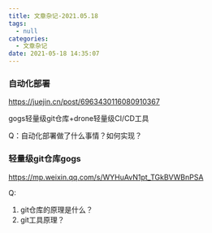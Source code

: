 ```yaml
---
title: 文章杂记-2021.05.18
tags:
  - null
categories:
  - 文章杂记
date: 2021-05-18 14:35:07
---
```


### 自动化部署

https://juejin.cn/post/6963430116080910367

gogs轻量级git仓库+drone轻量级CI/CD工具

Q：自动化部署做了什么事情？如何实现？



### 轻量级git仓库gogs

https://mp.weixin.qq.com/s/WYHuAvN1pt_TGkBVWBnPSA

Q:

1. git仓库的原理是什么？
2. git工具原理？

